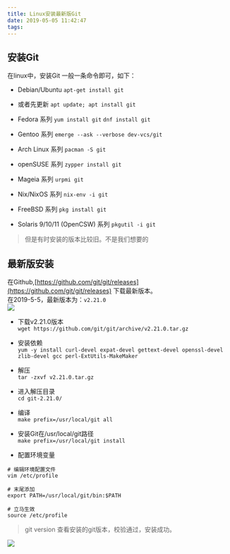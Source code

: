 ```yaml
---
title: Linux安装最新版Git
date: 2019-05-05 11:42:47
tags:
---
```


## 安装Git
在linux中，安装Git 一般一条命令即可，如下：  

+ Debian/Ubuntu
`apt-get install git`
+ 或者先更新
`apt update; apt install git`

+ Fedora 系列
`yum install git`
`dnf install git`

+ Gentoo 系列
`emerge --ask --verbose dev-vcs/git`

+ Arch Linux 系列
`pacman -S git`

+ openSUSE 系列
`zypper install git`

+ Mageia 系列
`urpmi git`

+ Nix/NixOS 系列
`nix-env -i git`

+ FreeBSD 系列
`pkg install git`

+ Solaris 9/10/11  (OpenCSW) 系列
`pkgutil -i git`


> 但是有时安装的版本比较旧。不是我们想要的  

## 最新版安装
在Github,[https://github.com/git/git/releases](https://github.com/git/git/releases) 下载最新版本。  
在2019-5-5，最新版本为：`v2.21.0`  
![](/Linux安装最新版Git/git0.png)

+ 下载v2.21.0版本  
`wget https://github.com/git/git/archive/v2.21.0.tar.gz`
+ 安装依赖  
`yum -y install curl-devel expat-devel gettext-devel openssl-devel zlib-devel gcc perl-ExtUtils-MakeMaker`
+ 解压  
`tar -zxvf v2.21.0.tar.gz`
+ 进入解压目录  
`cd git-2.21.0/`
+ 编译  
`make prefix=/usr/local/git all`
+ 安装Git在/usr/local/git路径  
`make prefix=/usr/local/git install`

+ 配置环境变量    

```
# 编辑环境配置文件
vim /etc/profile

# 末尾添加
export PATH=/usr/local/git/bin:$PATH

# 立马生效
source /etc/profile
```


> git version 查看安装的git版本，校验通过，安装成功。

![](/Linux安装最新版Git/git1.png)